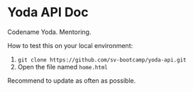 # Yoda API Doc
Codename Yoda. Mentoring.

How to test this on your local environment:

1. `git clone https://github.com/sv-bootcamp/yoda-api.git`
2. Open the file named `home.html`

Recommend to update as often as possible.
